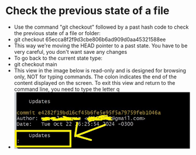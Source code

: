 # Check the previous state of a file
- Use the command "git checkout" followed by a past hash code to check the previous state of a file or folder:
- git checkout  65ecca8f2f9d3cbe806b6ad909d0aa45321588ee
- This way we're moving the HEAD pointer to a past state. You have to be very careful, you don't want save any changes
- To go back to the current state type:
- git checkout main
- This view in the image below is read-only and is designed for browsing only, NOT for typing commands. The colon indicates the end of the content displayed on the screen. To exit this view and return to the command line, you need to type the letter q
- ![alt text](images/image020.jpg)
